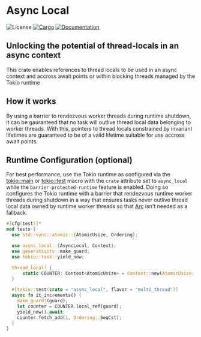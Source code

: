 # Async Local

![License](https://img.shields.io/badge/license-MIT-green.svg)
[![Cargo](https://img.shields.io/crates/v/async-local.svg)](https://crates.io/crates/async-local)
[![Documentation](https://docs.rs/async-local/badge.svg)](https://docs.rs/async-local)

## Unlocking the potential of thread-locals in an async context

This crate enables references to thread locals to be used in an async context and accross await points or within blocking threads managed by the Tokio runtime

## How it works

By using a barrier to rendezvous worker threads during runtime shutdown, it can be gauranteed that no task will outlive thread local data belonging to worker threads. With this, pointers to thread locals constrained by invariant lifetimes are guaranteed to be of a valid lifetime suitable for use accross await points.

## Runtime Configuration (optional)

For best performance, use the Tokio runtime as configured via the [tokio::main](https://docs.rs/tokio/latest/tokio/attr.main.html) or [tokio::test](https://docs.rs/tokio/latest/tokio/attr.test.html) macro with the `crate` attribute set to `async_local` while the `barrier-protected-runtime` feature is enabled. Doing so configures the Tokio runtime with a barrier that rendezvous runtime worker threads during shutdown in a way that ensures tasks never outlive thread local data owned by runtime worker threads so that [Arc](https://doc.rust-lang.org/stable/std/sync/struct.Arc.html) isn't needed as a fallback.

```rust
#[cfg(test)]*
mod tests {
  use std::sync::atomic::{AtomicUsize, Ordering};

  use async_local::{AsyncLocal, Context};
  use generativity::make_guard;
  use tokio::task::yield_now;

  thread_local! {
      static COUNTER: Context<AtomicUsize> = Context::new(AtomicUsize::new(0));
  }

  #[tokio::test(crate = "async_local", flavor = "multi_thread")]
  async fn it_increments() {
    make_guard!(guard);
    let counter = COUNTER.local_ref(guard);
    yield_now().await;
    counter.fetch_add(1, Ordering::SeqCst);
  }
}
```